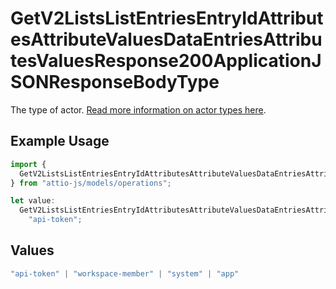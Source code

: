 # GetV2ListsListEntriesEntryIdAttributesAttributeValuesDataEntriesAttributesValuesResponse200ApplicationJSONResponseBodyType

The type of actor. [Read more information on actor types here](/docs/actors).

## Example Usage

```typescript
import {
  GetV2ListsListEntriesEntryIdAttributesAttributeValuesDataEntriesAttributesValuesResponse200ApplicationJSONResponseBodyType,
} from "attio-js/models/operations";

let value:
  GetV2ListsListEntriesEntryIdAttributesAttributeValuesDataEntriesAttributesValuesResponse200ApplicationJSONResponseBodyType =
    "api-token";
```

## Values

```typescript
"api-token" | "workspace-member" | "system" | "app"
```